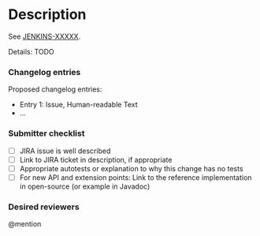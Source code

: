 # Description

See [JENKINS-XXXXX](https://issues.jenkins-ci.org/browse/JENKINS-XXXXX).

Details: TODO

<!-- Comment: 
If the issue is not fully described in the ticket, please put additional comments (justification, pull request links, etc.).
-->

### Changelog entries

Proposed changelog entries:

* Entry 1: Issue, Human-readable Text
* ...

<!-- Comment: 
The changelogs will be integrated by the core maintainers after the merge.  See the changelog examples here: https://jenkins.io/changelog/ -->

### Submitter checklist

- [ ] JIRA issue is well described
- [ ] Link to JIRA ticket in description, if appropriate
- [ ] Appropriate autotests or explanation to why this change has no tests
- [ ] For new API and extension points: Link to the reference implementation in open-source (or example in Javadoc)

<!-- Comment: 
 * We do not require JIRA issues for minor improvements.
 * Bugfixes should have a JIRA issue (backporting process).
 * Major new features should have a JIRA issue reference.
-->

### Desired reviewers

@mention

<!-- Comment:
If you want to get reviews from particular people, please CC them.
If you need an accelerated review process by the community (e.g., for critical bugs), mention @jenkinsci/code-reviewers
-->
